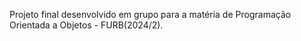 Projeto final desenvolvido em grupo para a matéria de Programação Orientada a Objetos - FURB(2024/2).

